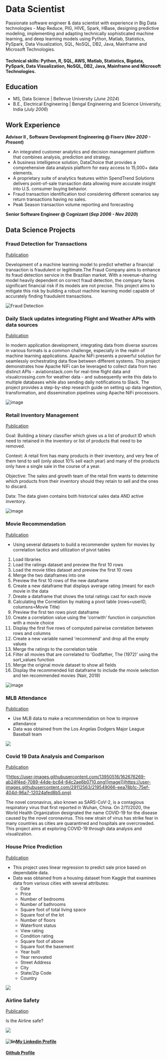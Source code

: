 # Data Scientist
Passionate software engineer & data scientist with experience in Big Data technologies - Map Reduce, PIG, HIVE, Spark, HBase, designing predictive modeling, implementing and adapting technically sophisticated machine learning, and deep learning models using Python, Matlab, Statistics, PySpark, Data Visualization, SQL, NoSQL, DB2, Java, Mainframe and Microsoft Technologies.

#### Technical skills: Python, R, SQL, AWS, Matlab, Statistics, Bigdata, PySpark, Data  Visualization, NoSQL, DB2, Java, Mainframe and Microsoft Technologies.

## Education
- MS, Data Science | Bellevue University (_June 2024_)
- B.E., Electrical Engineering | Bengal Engineering  and Science University, India (_July 2006_)

## Work Experience
**Advisor II , Software Development Engineering @ Fiserv (_Nov 2020 - Present_)**
- An integrated customer analytics and decision management platform that combines analysis, prediction and strategy.
- A business intelligence solution, DataChoice that provides a comprehensive data analysis platform for easy access to 15,000+ data elements.
- A proprietary suite of analytics features within SpendTrend Solutions delivers point-of-sale transaction data allowing more accurate insight into U.S. consumer buying behavior.
- Fraud transaction identification tool considering different scenarios say return transactions having no sales.
- Peak Season transaction volume reporting and forecasting

**Senior Software Engineer @ Cognizant (_Sep 2006 - Nov 2020_)**

## Data Science Projects
### Fraud Detection for Transactions ###

[Publication](https://github.com/chatkausik/chatkausik.github.io/tree/master/Fraud%20Detection%20For%20Transactions)

Development of a machine learning model to predict whether a financial transaction is fraudulent or legitimate.The Fraud Company aims to enhance its fraud detection service in the Brazilian market. With a revenue-sharing model heavily dependent on correct fraud detection, the company faces significant financial risk if its models are not precise. This project aims to mitigate this risk by building a robust machine learning model capable of accurately finding fraudulent transactions. 

![Fraud Detection](https://nexocode.com/images/nlp-in-telecommunication-thumbnail.webp)

### Daily Slack updates integrating Flight and Weather APIs with data sources ###

[Publication](https://github.com/chatkausik/chatkausik.github.io/tree/master/Daily%20Slack%20updates%20integrating%20Flight%20and%20Weather%20APIs%20with%20data%20sources)

In modern application development, integrating data from diverse sources in various formats is a common challenge, especially in the realm of machine learning applications. Apache NiFi presents a powerful solution for seamlessly orchestrating data flow between different systems. This project demonstrates how Apache NiFi can be leveraged to collect data from two distinct APIs - aviationstack.com for real-time flight data and visualcrossing.com for weather data - and subsequently write this data to multiple databases while also sending daily notifications to Slack. The project provides a step-by-step research guide on setting up data ingestion, transformation, and dissemination pipelines using Apache NiFi processors.

![image](/assets/img/NIFIFLOW.png)

### Retail Inventory Management ###

[Publication](https://github.com/chatkausik/chatkausik.github.io/tree/master/Retail%20Inventory%20Management)

Goal: Building a binary classifier which gives us a list of product ID which need to retained in the inventory or list of products that need to be removed.

Context: A retail firm has many products in their inventory, and very few of them tend to sell (only about 10% sell each year) and many of the products only have a single sale in the course of a year.

Objective: The sales and growth team of the retail firm wants to determine which products from their inventory should they retain to sell and the ones to discard.

Data: The data given contains both historical sales data AND active inventory.

![image](https://user-images.githubusercontent.com/13950516/162671469-439c2144-cb8a-41e2-ad26-a91c361cb248.png)

### Movie Recommendation ###

[Publication](https://github.com/chatkausik/chatkausik.github.io/tree/master/Movie%20Reccomender%20System)

* Using several datasets to build a recommender system for movies by correlation tactics and utilization of pivot tables
1.	Load libraries
2.	Load the ratings dataset and preview the first 10 rows
3.	Load the movie titles dataset and preview the first 10 rows
4.	Merge the two dataframes into one
5.	Preview the first 10 rows of the new dataframe
6.	Create a new dataframe that displays average rating (mean) for each movie in the data
7.	Dreate a dataframe that shows the total ratings cast for each movie
8.	Calculating the Correlation by making a pivot table (rows=userID, columsns=Movie Title)
9.	Preview the first ten rows pivot dataframe
10.	Create a correlation value using the 'corrwith' function in conjunction with a movie choice
11.	Display the first five rows of computed pairwise correlation between rows and columns
12.	Create a new variable named 'recommend' and drop all the empty values
13.	Merge the ratings to the correlation table
14.	Filter all movies that are correlated to 'Godfather, The (1972)' using the sort_values function
15.	Merge the original movie dataset to show all fields
16.	Display the recommended list dataframe to include the movie selection and ten recommended movies (Nair, 2019)

![image](/assets/img/movies.jpeg)

### MLB Attendance ###

[Publication](https://github.com/chatkausik/chatkausik.github.io/tree/master/MLB%20Attendance)

* Use MLB data to make a recommendation on how to improve attendance
* Data was obtained from the Los Angelas Dodgers Major League Baseball team

![](/assets/img/MLB%20Correlation%20Heatmap.jpeg)

### Covid 19 Data Analysis and Comparison ###

[Publication](https://github.com/chatkausik/chatkausik.github.io/tree/master/Covid%2019%20Data%20Analysis%20and%20Comparison)

![https://user-images.githubusercontent.com/13950516/162676269-ab24f4ed-7089-44de-bc64-64c2ae6b0710.png![image]](https://user-images.githubusercontent.com/29112563/219549066-eea78b1c-75ef-404d-96a7-12024afed8b5.png)

The novel coronavirus, also known as SARS-CoV-2, is a contagious respiratory virus that first reported in Wuhan, China. On 2/11/2020, the World Health Organization designated the name COVID-19 for the disease caused by the novel coronavirus. This new strain of virus has strike fear in many countries as cities are quarantined and hospitals are overcrowded. This project aims at exploring COVID-19 through data analysis and visualization.


### House Price Prediction  ###

[Publication](https://github.com/chatkausik/chatkausik.github.io/tree/master/Housing%20Price%20Prediction)

* This project uses linear regression to predict sale price based on dependable data. 
* Data was obtained from a housing dataset from Kaggle that examines data from various cities with several attributes:
  *	Date
  *	Price
  *	Number of bedrooms
  *	Number of bathrooms	
  *	Square foot of total living space
  *	Square foot of the lot
  *	Number of floors
  *	Waterfront status
  *	View rating
  *	Condition rating
  *	Square foot of above
  *	Square foot the basement
  *	Year built
  *	Year renovated
  *	Street Address
  *	City
  *	State/Zip Code
  *	Country

![](/assets/img/distplot.png)

### Airline Safety ###

[Publication](https://github.com/chatkausik/chatkausik.github.io/tree/master/Airline%20Safety)

Is  the Airline safe?

![](/assets/img/airtravel.png)

#### ![lin](https://user-images.githubusercontent.com/13950516/162667635-e0d3d3f4-6e9f-4cbf-9308-d86507e2909d.png)[My Linkedin Profile](https://www.linkedin.com/in/kausik-chat-data-science/)

#### [Github Profile](https://github.com/chatkausik)
